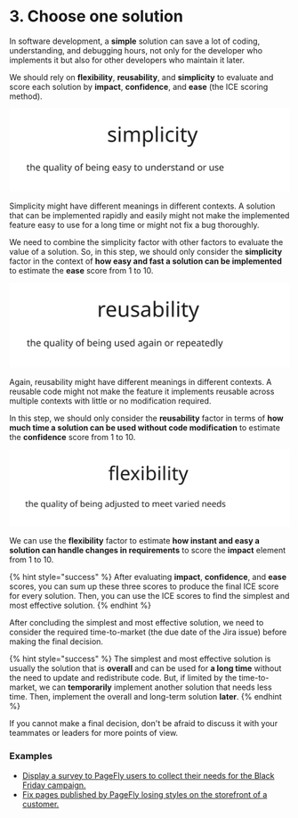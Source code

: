 # 3. Choose one solution

In software development, a **simple** solution can save a lot of coding, understanding, and debugging hours, not only for the developer who implements it but also for other developers who maintain it later.

We should rely on **flexibility**, **reusability**, and **simplicity** to evaluate and score each solution by **impact**, **confidence**, and **ease** (the ICE scoring method).

<img src="../../../.gitbook/assets/file.excalidraw (2) (1).svg" alt="" class="gitbook-drawing">

Simplicity might have different meanings in different contexts. A solution that can be implemented rapidly and easily might not make the implemented feature easy to use for a long time or might not fix a bug thoroughly.

We need to combine the simplicity factor with other factors to evaluate the value of a solution. So, in this step, we should only consider the **simplicity** factor in the context of **how easy and fast a solution can be implemented** to estimate the **ease** score from 1 to 10.

<img src="../../../.gitbook/assets/file.excalidraw (2).svg" alt="" class="gitbook-drawing">

Again, reusability might have different meanings in different contexts. A reusable code might not make the feature it implements reusable across multiple contexts with little or no modification required.

In this step, we should only consider the **reusability** factor in terms of **how much time a solution can be used without code modification** to estimate the **confidence** score from 1 to 10.

<img src="../../../.gitbook/assets/file.excalidraw (1) (1).svg" alt="" class="gitbook-drawing">

We can use the **flexibility** factor to estimate **how instant and easy a solution can handle changes in requirements** to score the **impact** element from 1 to 10.

{% hint style="success" %}
After evaluating **impact**, **confidence**, and **ease** scores, you can sum up these three scores to produce the final ICE score for every solution. Then, you can use the ICE scores to find the simplest and most effective solution.
{% endhint %}

After concluding the simplest and most effective solution, we need to consider the required time-to-market (the due date of the Jira issue) before making the final decision.

{% hint style="success" %}
The simplest and most effective solution is usually the solution that is **overall** and can be used for **a long time** without the need to update and redistribute code. But, if limited by the time-to-market, we can **temporarily** implement another solution that needs less time. Then, implement the overall and long-term solution **later**.
{% endhint %}

&#x20;If you cannot make a final decision, don't be afraid to discuss it with your teammates or leaders for more points of view.

### Examples

* [Display a survey to PageFly users to collect their needs for the Black Friday campaign.](../example-1/3.-choose-one-solution.md)
* [Fix pages published by PageFly losing styles on the storefront of a customer.](../example-2/3.-choose-one-solution.md)
